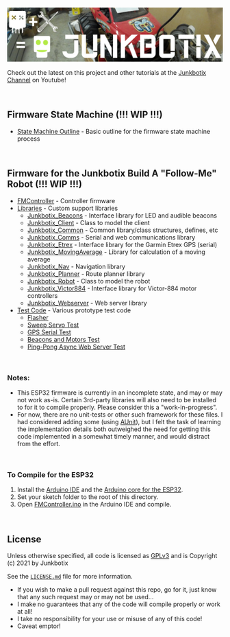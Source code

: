 ![Junkbotix Banner](./images/banner-1024px.jpg)

Check out the latest on this project and other tutorials at the [Junkbotix Channel](https://www.youtube.com/channel/UCNxQ47xBEYjD-mey_lxj9Aw) on Youtube!

<br>

## Firmware State Machine (!!! WIP !!!)

* [State Machine Outline](./files/STATE-MACHINE-OUTLINE.md) - Basic outline for the firmware state machine process

<br>

## Firmware for the Junkbotix Build A "Follow-Me" Robot (!!! WIP !!!)
  
* [FMController](./FMController) - Controller firmware
* [Libraries](./libraries) - Custom support libraries
  * [Junkbotix_Beacons](./libraries/Junkbotix_Beacons) - Interface library for LED and audible beacons
  * [Junkbotix_Client](./libraries/Junkbotix_Client) - Class to model the client
  * [Junkbotix_Common](./libraries/Junkbotix_Common) - Common library/class structures, defines, etc
  * [Junkbotix_Comms](./libraries/Junkbotix_Comms) - Serial and web communications library
  * [Junkbotix_Etrex](./libraries/Junkbotix_Etrex) - Interface library for the Garmin Etrex GPS (serial)
  * [Junkbotix_MovingAverage](./libraries/Junkbotix_MovingAverage) - Library for calculation of a moving average
  * [Junkbotix_Nav](./libraries/Junkbotix_Nav) - Navigation library
  * [Junkbotix_Planner](./libraries/Junkbotix_Planner) - Route planner library
  * [Junkbotix_Robot](./libraries/Junkbotix_Robot) - Class to model the robot
  * [Junkbotix_Victor884](./libraries/Junkbotix_Victor884) - Interface library for Victor-884 motor controllers
  * [Junkbotix_Webserver](./libraries/Junkbotix_Webserver) - Web server library
* [Test Code](./tests) - Various prototype test code
  * [Flasher](./tests/flasher)
  * [Sweep Servo Test](./tests/sweep-servo-test)
  * [GPS Serial Test](./tests/gps-serial-test)
  * [Beacons and Motors Test](./tests/beacons-motors-test)
  * [Ping-Pong Async Web Server Test](./tests/pingpong-asyncwebserver-test)

<br>

### Notes:

* This ESP32 firmware is currently in an incomplete state, and may or may not work as-is. Certain 3rd-party libraries will also need to be installed to for it to compile properly. Please consider this a "work-in-progress".
* For now, there are no unit-tests or other such framework for these files. I had considered adding some (using [AUnit](https://github.com/bxparks/AUnit)), but I felt the task of learning the implementation details both outweighed the need for getting this code implemented in a somewhat timely manner, and would distract from the effort.

<br>

### To Compile for the ESP32

1. Install the [Arduino IDE](https://www.arduino.cc/en/software) and the [Arduino core for the ESP32](https://github.com/espressif/arduino-esp32).
2. Set your sketch folder to the root of this directory.
3. Open [FMController.ino](./FMController/FMController.ino) in the Arduino IDE and compile.

<br>

## License

Unless otherwise specified, all code is licensed as [GPLv3](http://www.gnu.org/licenses/gpl-3.0.en.html) and is Copyright (c) 2021 by Junkbotix

See the [`LICENSE.md`](./LICENSE.md) file for more information.

* If you wish to make a pull request against this repo, go for it, just know that any such request may or may not be used...
* I make no guarantees that any of the code will compile properly or work at all!
* I take no responsibility for your use or misuse of any of this code!
* Caveat emptor!